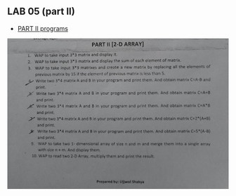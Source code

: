 ## LAB 05 (part II)

- [PART II programs](/First_Semester/C_Programming/LAB-05/PART-II/)

![Question](/First_Semester/C_Programming/LAB-05/PART-II/Part-II.jpg)